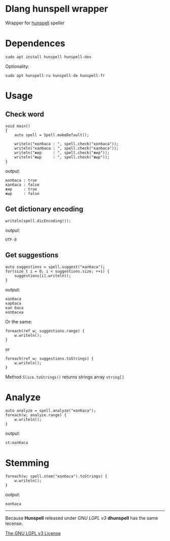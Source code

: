 # Dlang hunspell wrapper

Wrapper for [hunspell](https://hunspell.github.io/) speller

# Dependences

```
sudo apt install hunspell hunspell-dev
```
Optionality:
```
sudo apt hunspell-ru hunspell-de hunspell-fr
```

# Usage

## Check word

```Dlang
void main()
{
    auto spell = Spell.makeDefault();

    writeln("колбаса : ", spell.check("колбаса"));
    writeln("калбаса : ", spell.check("калбаса"));
    writeln("жир     : ", spell.check("жир"));
    writeln("жыр     : ", spell.check("жыр"));
}
```
output:
```
колбаса : true
калбаса : false
жир     : true
жыр     : false
```

## Get dictionary encoding

```Dlang
writeln(spell.dicEncoding());
```
output:
```
UTF-8
```

## Get suggestions

```Dlang
auto suggestions = spell.suggest("калбаса");
for(size_t i = 0; i < suggestions.size; ++i) {
    suggestions[i].writeln();
}
```
output:
```
колбаса
карбаса
кал баса
колбаска
```
Or the same:
```Dlang
foreach(ref w; suggestions.range) {
    w.writeln();
}
```
or
```Dlang
foreach(ref w; suggestions.toStrings) {
    w.writeln();
}
```

Method `Slice.toStrings()` returns strings array `string[]`

# Analyze

```Dlang
auto analyze = spell.analyze("колбаса");
foreach(w; analyze.range) {
    w.writeln();
}
```
output:
```
st:колбаса
```
# Stemming

```Dlang
foreach(w; spell.stem("колбаса").toStrings) {
    w.writeln();
}
```
output:
```
колбаса
```


---
Because **Hunspell** released under *GNU LGPL v3* **dhunspell** has the same lecense.

[The GNU LGPL v3 License](LICENSE)
